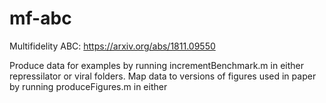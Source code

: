 # mf-abc
Multifidelity ABC: https://arxiv.org/abs/1811.09550

Produce data for examples by running incrementBenchmark.m in either repressilator or viral folders.
Map data to versions of figures used in paper by running produceFigures.m in either
